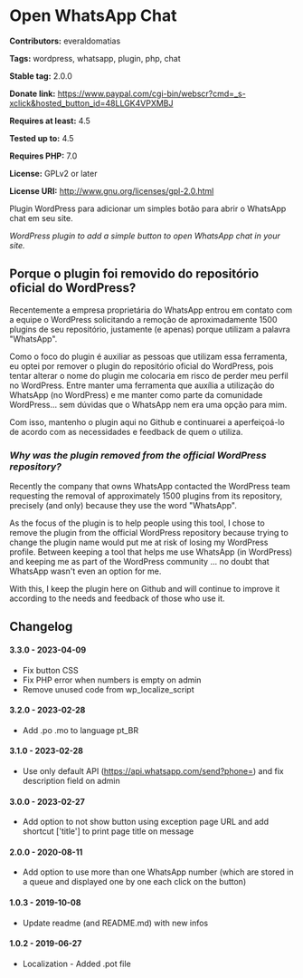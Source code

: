 # Open WhatsApp Chat #

**Contributors:** everaldomatias

**Tags:** wordpress, whatsapp, plugin, php, chat

**Stable tag:** 2.0.0

**Donate link:** https://www.paypal.com/cgi-bin/webscr?cmd=_s-xclick&hosted_button_id=48LLGK4VPXMBJ

**Requires at least:** 4.5

**Tested up to:** 4.5

**Requires PHP:** 7.0

**License:** GPLv2 or later

**License URI:** http://www.gnu.org/licenses/gpl-2.0.html

Plugin WordPress para adicionar um simples botão para abrir o WhatsApp chat em seu site.

_WordPress plugin to add a simple button to open WhatsApp chat in your site._

##  Porque o plugin foi removido do repositório oficial do WordPress? ##
Recentemente a empresa proprietária do WhatsApp entrou em contato com a equipe o WordPress solicitando a remoção de aproximadamente 1500 plugins de seu repositório, justamente (e apenas) porque utilizam a palavra "WhatsApp".

Como o foco do plugin é auxiliar as pessoas que utilizam essa ferramenta, eu optei por remover o plugin do repositório oficial do WordPress, pois tentar alterar o nome do plugin me colocaria em risco de perder meu perfil no WordPress. Entre manter uma ferramenta que auxília a utilização do WhatsApp (no WordPress) e me manter como parte da comunidade WordPress... sem dúvidas que o WhatsApp nem era uma opção para mim.

Com isso, mantenho o plugin aqui no Github e continuarei a aperfeiçoá-lo de acordo com as necessidades e feedback de quem o utiliza.

### _Why was the plugin removed from the official WordPress repository?_ ###
Recently the company that owns WhatsApp contacted the WordPress team requesting the removal of approximately 1500 plugins from its repository, precisely (and only) because they use the word "WhatsApp".

As the focus of the plugin is to help people using this tool, I chose to remove the plugin from the official WordPress repository because trying to change the plugin name would put me at risk of losing my WordPress profile. Between keeping a tool that helps me use WhatsApp (in WordPress) and keeping me as part of the WordPress community ... no doubt that WhatsApp wasn't even an option for me.

With this, I keep the plugin here on Github and will continue to improve it according to the needs and feedback of those who use it.

## Changelog ##

#### 3.3.0 - 2023-04-09 ####
- Fix button CSS
- Fix PHP error when numbers is empty on admin
- Remove unused code from wp_localize_script

#### 3.2.0 - 2023-02-28 ####
- Add .po .mo to language pt_BR

#### 3.1.0 - 2023-02-28 ####
- Use only default API (https://api.whatsapp.com/send?phone=) and fix description field on admin

#### 3.0.0 - 2023-02-27 ####
- Add option to not show button using exception page URL and add shortcut ['title'] to print page title on message

#### 2.0.0 - 2020-08-11 ####
- Add option to use more than one WhatsApp number (which are stored in a queue and displayed one by one each click on the button)
 
#### 1.0.3 - 2019-10-08 ####
- Update readme (and README.md) with new infos 

#### 1.0.2 - 2019-06-27 ####
- Localization - Added .pot file
